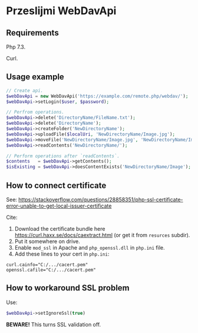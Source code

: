 # Przeslijmi WebDavApi

## Requirements

Php 7.3.

Curl.

## Usage example

```php
// Create api.
$webDavApi = new WebDavApi('https://example.com/remote.php/webdav/');
$webDavApi->setLogin($user, $password);

// Perfrom operations.
$webDavApi->delete('DirectoryName/FileName.txt');
$webDavApi->delete('DirectoryName');
$webDavApi->createFolder('NewDirectoryName');
$webDavApi->uploadFile($localUri, 'NewDirectoryName/Image.jpg');
$webDavApi->moveFile('NewDirectoryName/Image.jpg', 'NewDirectoryName/ImageRenamed.jpg');
$webDavApi->readContents('NewDirectoryName/');

// Perform operations after `readContents`.
$contents   = $webDavApi->getContents();
$isExisting = $webDavApi->doesContentExists('NewDirectoryName/Image');
```

## How to connect certificate

See: https://stackoverflow.com/questions/28858351/php-ssl-certificate-error-unable-to-get-local-issuer-certificate

Cite:

1. Download the certificate bundle here https://curl.haxx.se/docs/caextract.html (or get it from `resurces` subdir).
1. Put it somewhere on drive.
1. Enable `mod_ssl` in Apache and `php_openssl.dll` in `php.ini` file.
1. Add these lines to your cert in `php.ini`:

```
curl.cainfo="C:/.../cacert.pem"
openssl.cafile="C:/.../cacert.pem"
```

## How to workaround SSL problem

Use:

```php
$webDavApi->setIgnoreSsl(true)
```

**BEWARE!** This turns SSL validation off.

